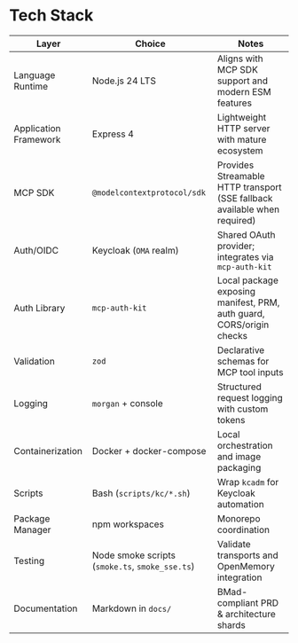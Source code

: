 # Tech Stack

| Layer | Choice | Notes |
| --- | --- | --- |
| Language Runtime | Node.js 24 LTS | Aligns with MCP SDK support and modern ESM features |
| Application Framework | Express 4 | Lightweight HTTP server with mature ecosystem |
| MCP SDK | `@modelcontextprotocol/sdk` | Provides Streamable HTTP transport (SSE fallback available when required) |
| Auth/OIDC | Keycloak (`OMA` realm) | Shared OAuth provider; integrates via `mcp-auth-kit` |
| Auth Library | `mcp-auth-kit` | Local package exposing manifest, PRM, auth guard, CORS/origin checks |
| Validation | `zod` | Declarative schemas for MCP tool inputs |
| Logging | `morgan` + console | Structured request logging with custom tokens |
| Containerization | Docker + docker-compose | Local orchestration and image packaging |
| Scripts | Bash (`scripts/kc/*.sh`) | Wrap `kcadm` for Keycloak automation |
| Package Manager | npm workspaces | Monorepo coordination |
| Testing | Node smoke scripts (`smoke.ts`, `smoke_sse.ts`) | Validate transports and OpenMemory integration |
| Documentation | Markdown in `docs/` | BMad-compliant PRD & architecture shards |
